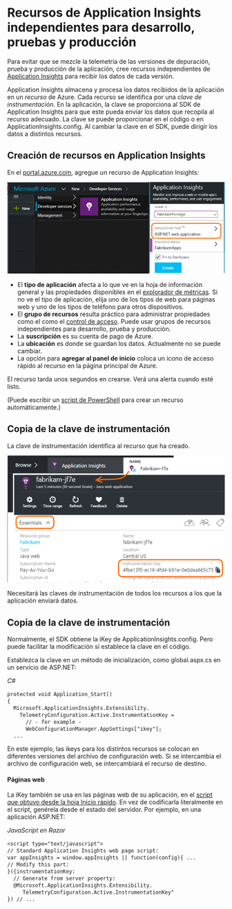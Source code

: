<properties 
	pageTitle="Recursos de Application Insights independientes para desarrollo, pruebas y producción" 
	description="Supervisar el rendimiento y el uso de la aplicación en diferentes fases de desarrollo" 
	services="application-insights" 
    documentationCenter=""
	authors="alancameronwills" 
	manager="douge"/>

<tags 
	ms.service="application-insights" 
	ms.workload="tbd" 
	ms.tgt_pltfrm="ibiza" 
	ms.devlang="na" 
	ms.topic="article" 
	ms.date="11/25/2015" 
	ms.author="awills"/>

# Recursos de Application Insights independientes para desarrollo, pruebas y producción


Para evitar que se mezcle la telemetría de las versiones de depuración, prueba y producción de la aplicación, cree recursos independientes de [Application Insights][start] para recibir los datos de cada versión.

Application Insights almacena y procesa los datos recibidos de la aplicación en un *recurso* de Azure. Cada recurso se identifica por una *clave de instrumentación*. En la aplicación, la clave se proporciona al SDK de Application Insights para que este pueda enviar los datos que recopila al recurso adecuado. La clave se puede proporcionar en el código o en ApplicationInsights.config. Al cambiar la clave en el SDK, puede dirigir los datos a distintos recursos.


## Creación de recursos en Application Insights
  

En el [portal.azure.com](https://portal.azure.com), agregue un recurso de Application Insights:

![Haga clic en Nuevo, Application Insights.](./media/app-insights-separate-resources/01-new.png)


* El **tipo de aplicación** afecta a lo que ve en la hoja de información general y las propiedades disponibles en el [explorador de métricas][metrics]. Si no ve el tipo de aplicación, elija uno de los tipos de web para páginas web y uno de los tipos de teléfono para otros dispositivos.
* El **grupo de recursos** resulta práctico para administrar propiedades como el como el [control de acceso](app-insights-resources-roles-access-control.md). Puede usar grupos de recursos independientes para desarrollo, prueba y producción.
* La **suscripción** es su cuenta de pago de Azure.
* La **ubicación** es donde se guardan los datos. Actualmente no se puede cambiar.
* La opción para **agregar al panel de inicio** coloca un icono de acceso rápido al recurso en la página principal de Azure. 

El recurso tarda unos segundos en crearse. Verá una alerta cuando esté listo.

(Puede escribir un [script de PowerShell](app-insights-powershell-script-create-resource.md) para crear un recurso automáticamente.)


## Copia de la clave de instrumentación

La clave de instrumentación identifica al recurso que ha creado.

![Haga clic en Essentials y elija la clave de instrumentación, CTRL + C](./media/app-insights-separate-resources/02-props.png)

Necesitará las claves de instrumentación de todos los recursos a los que la aplicación enviará datos.


## <a name="dynamic-ikey"></a> Copia de la clave de instrumentación

Normalmente, el SDK obtiene la iKey de ApplicationInsights.config. Pero puede facilitar la modificación si establece la clave en el código.

Establezca la clave en un método de inicialización, como global.aspx.cs en un servicio de ASP.NET:

*C#*

    protected void Application_Start()
    {
      Microsoft.ApplicationInsights.Extensibility.
        TelemetryConfiguration.Active.InstrumentationKey = 
          // - for example -
          WebConfigurationManager.AppSettings["ikey"];
      ...

En este ejemplo, las ikeys para los distintos recursos se colocan en diferentes versiones del archivo de configuración web. Si se intercambia el archivo de configuración web, se intercambiará el recurso de destino.

#### Páginas web

La iKey también se usa en las páginas web de su aplicación, en el [script que obtuvo desde la hoja Inicio rápido](app-insights-javascript.md). En vez de codificarla literalmente en el script, genérela desde el estado del servidor. Por ejemplo, en una aplicación ASP.NET:

*JavaScript en Razor*

    <script type="text/javascript">
    // Standard Application Insights web page script:
    var appInsights = window.appInsights || function(config){ ...
    // Modify this part:
    }({instrumentationKey:  
      // Generate from server property:
      @Microsoft.ApplicationInsights.Extensibility.
         TelemetryConfiguration.Active.InstrumentationKey"
    }) // ...





<!--Link references-->

[api]: app-insights-api-custom-events-metrics.md
[diagnostic]: app-insights-diagnostic-search.md
[metrics]: app-insights-metrics-explorer.md
[start]: app-insights-overview.md

 

<!---HONumber=AcomDC_1203_2015-->